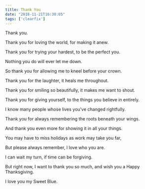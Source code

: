 ```yaml
---
title: Thank You
date: "2018-11-21T16:30:05"
tags: ['clearfix']
---
```


Thank you.

Thank you for loving the world, for making it anew.

Thank you for trying your hardest, to be the perfect you.

Nothing you do will ever let me down.

So thank you for allowing me to kneel before your crown.

Thank you for the laughter, it heals me throughout.

Thank you for smiling so beautifully, it makes me want to shout.

Thank you for giving yourself, to the things you believe in entirely.

I know many people whose lives you've changed rightfully.

Thank you for always remembering the roots beneath your wings.

And thank you even more for showing it in all your things.

You may have to miss holidays as work may take you far,

But please always remember, I love who you are.

I can wait my turn, if time can be forgiving.

But right now, I want to thank you so much, and wish you a Happy Thanksgiving.

I love you my Sweet Blue.